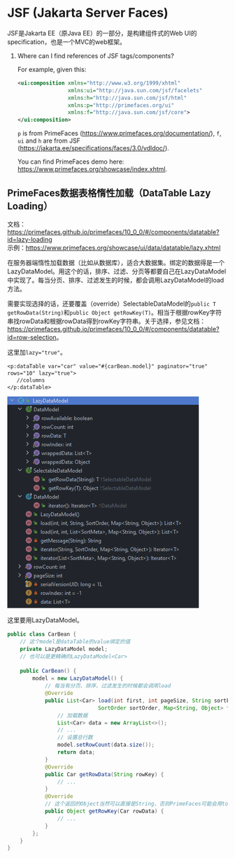 # JSF (Jakarta Server Faces)

JSF是Jakarta EE（原Java EE）的一部分，是构建组件式的Web UI的specification，也是一个MVC的web框架。

1. Where can I find references of JSF tags/components?

   For example, given this:

   ```xml
   <ui:composition xmlns="http://www.w3.org/1999/xhtml"
                   xmlns:ui="http://java.sun.com/jsf/facelets"
                   xmlns:h="http://java.sun.com/jsf/html"
                   xmlns:p="http://primefaces.org/ui"
                   xmlns:f="http://java.sun.com/jsf/core">
   </ui:composition>
   ```

   `p` is from PrimeFaces (<https://www.primefaces.org/documentation/>), `f`, `ui` and `h` are from JSF (<https://jakarta.ee/specifications/faces/3.0/vdldoc/>).

   You can find PrimeFaces demo here: <https://www.primefaces.org/showcase/index.xhtml>.

## PrimeFaces数据表格惰性加载（DataTable Lazy Loading）

文档：<https://primefaces.github.io/primefaces/10_0_0/#/components/datatable?id=lazy-loading>\
示例：<https://www.primefaces.org/showcase/ui/data/datatable/lazy.xhtml>

在服务器端惰性加载数据（比如从数据库），适合大数据集。绑定的数据得是一个LazyDataModel。用这个的话，排序、过滤、分页等都要自己在LazyDataModel中实现了。每当分页、排序、过滤发生的时候，都会调用LazyDataModel的load方法。

需要实现选择的话，还要覆盖（override）SelectableDataModel的`public T getRowData(String)`和`public Object getRowKey(T)`。相当于根据rowKey字符串找rowData和根据rowData得到rowKey字符串。关于选择，参见文档：<https://primefaces.github.io/primefaces/10_0_0/#/components/datatable?id=row-selection>。

这里加`lazy="true"`。
```xhtml
<p:dataTable var="car" value="#{carBean.model}" paginator="true" rows="10" lazy="true">
   //columns
</p:dataTable>
```

![org.primefaces.model.LazyDataModel](PrimeFaces%20LazyDataModel.png)

这里要用LazyDataModel。
```java
public class CarBean {
    // 这个model是dataTable的value绑定的值
    private LazyDataModel model;
    // 也可以是更精确的LazyDataModel<Car>

    public CarBean() {
        model = new LazyDataModel() {
            // 每当有分页、排序、过滤发生的时候都会调用load
            @Override
            public List<Car> load(int first, int pageSize, String sortField,
                             SortOrder sortOrder, Map<String, Object> filters) {
                // 加载数据
                List<Car> data = new ArrayList<>();
                // ...
                // 设置总行数
                model.setRowCount(data.size());
                return data;
            }
            @Override
            public Car getRowData(String rowKey) {
                // ...
            }
            @Override
            // 这个返回的Object当然可以直接是String，否则PrimeFaces可能会用toString等方法得到一个String
            public Object getRowKey(Car rowData) {
                // ...
            }
        };
    }
}
```
